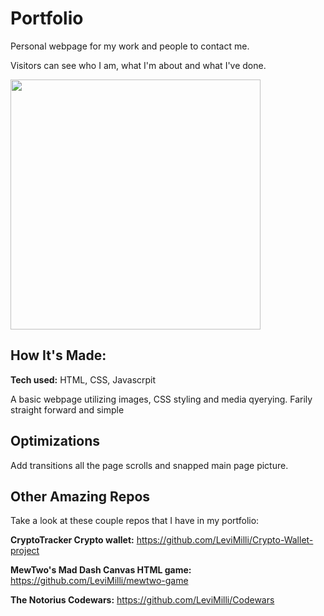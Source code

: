 # Portfolio
Personal webpage for my work and people to contact me.

Visitors can see who I am, what I'm about and what I've done.

<img height="400px" src="https://user-images.githubusercontent.com/107660704/202875239-78ec3095-4a14-4f18-9755-2ac43b9b1b95.JPG"></img>


## How It's Made:

**Tech used:** HTML, CSS, Javascrpit

A basic webpage utilizing images, CSS styling and media qyerying. Farily straight forward and simple

## Optimizations
Add transitions all the page scrolls and snapped main page picture.




## Other Amazing Repos
Take a look at these couple repos that I have in my portfolio:

**CryptoTracker Crypto wallet:** https://github.com/LeviMilli/Crypto-Wallet-project

**MewTwo's Mad Dash Canvas HTML game:** https://github.com/LeviMilli/mewtwo-game

**The Notorius Codewars:** https://github.com/LeviMilli/Codewars


